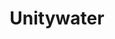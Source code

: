 ---
gid: unity-water
title: Unitywater
name: Unitywater
type: Corporate
is_sponsor: true
website_url: http://www.unitywater.com.au/
logo_url: https://s3-ap-southeast-2.amazonaws.com/2016govhacksponsors/qld/unitywater.png
sponsor_level: Bronze
jurisdiction: qld
events:
  - sunshine-coast
---